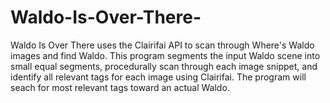 # Waldo-Is-Over-There-

Waldo Is Over There uses the Clairifai API to scan through Where's Waldo images and find Waldo. This program segments the input Waldo scene into small equal segments, procedurally scan through each image snippet, and identify all relevant tags for each image using Clairifai. The program will seach for most relevant tags toward an actual Waldo.
